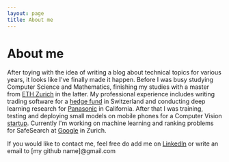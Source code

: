 ```yaml
---
layout: page
title: About me
---
```

# About me

After toying with the idea of writing a blog about technical topics for various years, it looks like I've finally made it happen. Before I was busy studying Computer Science and Mathematics, finishing my studies with a master from [ETH Zurich](https://math.ethz.ch/) in the latter. My professional experience includes writing trading software for a [hedge fund](http://www.stonemilliner.com/) in Switzerland and conducting deep learning research for [Panasonic](https://www.panasonic.com/global/corporate/technology-design/r-and-d.html) in California. After that I was training, testing and deploying small models on mobile phones for a Computer Vision [startup](https://www.scandit.com/). Currently I'm working on machine learning and ranking problems for SafeSearch at [Google](https://www.google.com) in Zurich.

If you would like to contact me, feel free do add me on [LinkedIn](https://linkedin.com/in/heinzerm) or write an email to [my github name]@gmail.com


